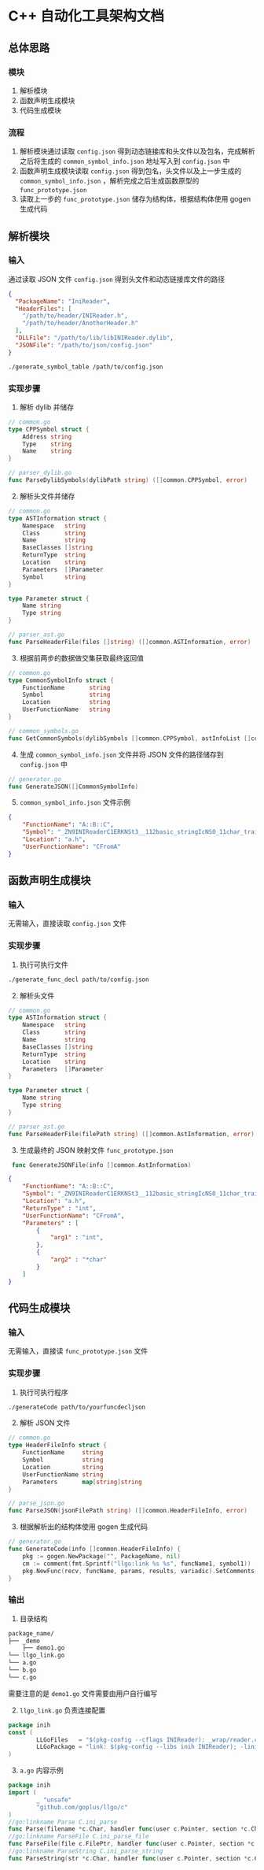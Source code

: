 # C++ 自动化工具架构文档

## 总体思路

### 模块

1. 解析模块
2. 函数声明生成模块
3. 代码生成模块

### 流程

1. 解析模块通过读取 `config.json` 得到动态链接库和头文件以及包名，完成解析之后将生成的 `common_symbol_info.json` 地址写入到 `config.json` 中
2. 函数声明生成模块读取 `config.json` 得到包名，头文件以及上一步生成的 `common_symbol_info.json` ，解析完成之后生成函数原型的 `func_prototype.json`
3. 读取上一步的 `func_prototype.json` 储存为结构体，根据结构体使用 gogen 生成代码

## 解析模块

### 输入

通过读取 JSON 文件 `config.json` 得到头文件和动态链接库文件的路径

```json
{
  "PackageName": "IniReader",
  "HeaderFiles": [
    "/path/to/header/INIReader.h",
    "/path/to/header/AnotherHeader.h"
  ],
  "DLLFile": "/path/to/lib/libINIReader.dylib",
  "JSONFile": "/path/to/json/config.json"
}
```

```bash
./generate_symbol_table /path/to/config.json
```

### 实现步骤

1. 解析 dylib 并储存

```go
// common.go
type CPPSymbol struct {
    Address string
    Type    string
    Name    string
}

// parser_dylib.go
func ParseDylibSymbols(dylibPath string) ([]common.CPPSymbol, error)
```

2. 解析头文件并储存

```go
// common.go
type ASTInformation struct {
    Namespace   string
    Class       string
    Name        string
    BaseClasses []string
    ReturnType  string
    Location    string
    Parameters  []Parameter
    Symbol      string
}

type Parameter struct {
    Name string
    Type string
}

// parser_ast.go
func ParseHeaderFile(files []string) ([]common.ASTInformation, error)
```

3. 根据前两步的数据做交集获取最终返回值

```go
// common.go
type CommonSymbolInfo struct {
    FunctionName       string
    Symbol             string
    Location           string
    UserFunctionName   string
}

// common_symbols.go
func GetCommonSymbols(dylibSymbols []common.CPPSymbol, astInfoList []common.ASTInformation) []common.CommonSymbolInfo
```

4. 生成 `common_symbol_info.json` 文件并将 JSON 文件的路径储存到 `config.json` 中

```go
// generator.go
func GenerateJSON([]CommonSymbolInfo)
```

5. `common_symbol_info.json` 文件示例

```json
{
    "FunctionName": "A::B::C",
    "Symbol": "_ZN9INIReaderC1ERKNSt3__112basic_stringIcNS0_11char_traitsIcEENS0_9allocatorIcEEEE",
    "Location": "a.h",
    "UserFunctionName": "CFromA"
}
```

## 函数声明生成模块

### 输入

无需输入，直接读取 `config.json` 文件

### 实现步骤

1. 执行可执行文件

```bash
./generate_func_decl path/to/config.json
```

2. 解析头文件

```go
// common.go
type ASTInformation struct {
    Namespace   string
    Class       string
    Name        string
    BaseClasses []string
    ReturnType  string
    Location    string
    Parameters  []Parameter
}

type Parameter struct {
    Name string
    Type string
}

// parser_ast.go
func ParseHeaderFile(filePath string) ([]common.AstInformation, error)
```

3. 生成最终的 JSON 映射文件 `func_prototype.json`

```go
 func GenerateJSONFile(info []common.AstInformation)
```

```json
{
    "FunctionName": "A::B::C",
    "Symbol": "_ZN9INIReaderC1ERKNSt3__112basic_stringIcNS0_11char_traitsIcEENS0_9allocatorIcEEEE",
    "Location": "a.h",
    "ReturnType" : "int",
    "UserFunctionName": "CFromA",
    "Parameters" : [
        {
            "arg1" : "int",
        },
        {
            "arg2" : "*char"
        }
    ]
}
```

## 代码生成模块

### 输入

无需输入，直接读 `func_prototype.json` 文件

### 实现步骤

1. 执行可执行程序

```bash
./generateCode path/to/yourfuncdecljson
```

2. 解析 JSON 文件

```go
// common.go
type HeaderFileInfo struct {
    FunctionName     string
    Symbol           string
    Location         string
    UserFunctionName string
    Parameters       map[string]string
}

// parse_json.go
func ParseJSON(jsonFilePath string) ([]common.HeaderFileInfo, error)
```

3. 根据解析出的结构体使用 gogen 生成代码

```go
// generator.go
func GenerateCode(info []common.HeaderFileInfo) {
    pkg := gogen.NewPackage("", PackageName, nil)
    cm := comment(fmt.Sprintf("llgo:link %s %s", funcName1, symbol1))
    pkg.NewFunc(recv, funcName, params, results, variadic).SetComments(pkg, cm).BodyStart(pkg).End()
}
```

### 输出

1. 目录结构

```bash
package_name/
├── _demo
    ├── demo1.go
└── llgo_link.go
└── a.go
└── b.go
└── c.go
```

需要注意的是 `demo1.go` 文件需要由用户自行编写

2. `llgo_link.go` 负责连接配置

```go
package inih
const (
        LLGoFiles   = "$(pkg-config --cflags INIReader): _wrap/reader.cpp"
        LLGoPackage = "link: $(pkg-config --libs inih INIReader); -linih -lINIReader"
)
```

3. `a.go` 内容示例

```go
package inih
import (
        _ "unsafe"
        "github.com/goplus/llgo/c"
)
//go:linkname Parse C.ini_parse
func Parse(filename *c.Char, handler func(user c.Pointer, section *c.Char, name *c.Char, value *c.Char) c.Int, user c.Pointer) c.Int
//go:linkname ParseFile C.ini_parse_file
func ParseFile(file c.FilePtr, handler func(user c.Pointer, section *c.Char, name *c.Char, value *c.Char) c.Int, user c.Pointer) c.Int
//go:linkname ParseString C.ini_parse_string
func ParseString(str *c.Char, handler func(user c.Pointer, section *c.Char, name *c.Char, value *c.Char) c.Int, user c.Pointer) c.Int
```